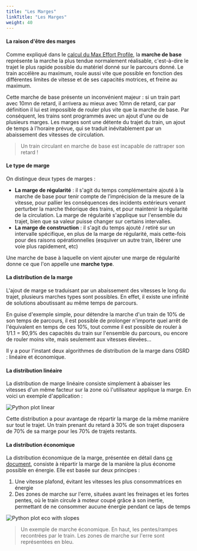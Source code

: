 ```yaml
---
title: "Les Marges"
linkTitle: "Les Marges"
weight: 40
---
```


#### La raison d'être des marges

Comme expliqué dans le [calcul du Max Effort Profile](../pipeline/#calcul-du-max-effort-profile), la **marche de base**
représente la marche la plus tendue normalement réalisable, c'est-à-dire le trajet le plus rapide possible du matériel
donné sur le parcours donné. Le train accélère au maximum, roule aussi vite que possible en fonction des différentes
limites de vitesse et de ses capacités motrices, et freine au maximum.

Cette marche de base présente un inconvénient majeur : si un train part avec 10mn de retard, il arrivera au mieux avec
10mn de retard, car par définition il lui est impossible de rouler plus vite que la marche de base. Par conséquent, les
trains sont programmés avec un ajout d'une ou de plusieurs marges. Les marges sont une détente du trajet du train, un
ajout de temps à l'horaire prévue, qui se traduit inévitablement par un abaissement des vitesses de circulation.

> Un train circulant en marche de base est incapable de rattraper son retard !

#### Le type de marge

On distingue deux types de marges :

- **La marge de régularité** : il s'agit du temps complémentaire ajouté à la marche de base pour tenir compte de
l’imprécision de la mesure de la vitesse, pour pallier les conséquences des incidents extérieurs venant perturber
la marche théorique des trains, et pour maintenir la régularité de la circulation. La marge de régularité s'applique sur
l'ensemble du trajet, bien que sa valeur puisse changer sur certains intervalles.
- **La marge de construction** : il s'agit du temps ajouté / retiré sur un intervalle spécifique, en plus de la marge de
régularité, mais cette-fois pour des raisons opérationnelles (esquiver un autre train, libérer une voie plus rapidement, etc)

Une marche de base à laquelle on vient ajouter une marge de régularité donne ce que l'on appelle une **marche type**.

#### La distribution de la marge

L'ajout de marge se traduisant par un abaissement des vitesses le long du trajet, plusieurs marches types sont possibles.
En effet, il existe une infinité de solutions aboutissant au même temps de parcours.

En guise d'exemple simple, pour
détendre la marche d'un train de 10% de son temps de parcours, il est possible de prolonger n'importe quel arrêt de
l'équivalent en temps de ces 10%, tout comme il est possible de rouler à 1/1.1 = 90,9% des capacités du train sur
l'ensemble du parcours, ou encore de rouler moins vite, mais seulement aux vitesses élevées...

Il y a pour l'instant deux algorithmes de distribution de la marge dans OSRD : linéaire et économique.

#### La distribution linéaire

La distribution de marge linéaire consiste simplement à abaisser les vitesses d'un même facteur sur la zone où l'utilisateur
applique la marge. En voici un exemple d'application :

![Python plot linear](../python_plot_linear.png)

Cette distribution a pour avantage de répartir la marge de la même manière sur tout le trajet. Un train prenant du retard
à 30% de son trajet disposera de 70% de sa marge pour les 70% de trajets restants.

#### La distribution économique

La distribution économique de la marge, présentée en détail dans [ce document](../MARECO.pdf), consiste à répartir la
marge de la manière la plus économe possible en énergie. Elle est basée sur deux principes :
1. Une vitesse plafond, évitant les vitesses les plus consommatrices en énergie
2. Des zones de marche sur l'erre, situées avant les freinages et les fortes pentes, où le train circule à moteur coupé
   grâce à son inertie, permettant de ne consommer aucune énergie pendant ce laps de temps

![Python plot eco with slopes](../python_plot_eco_w_slopes.png)

> Un exemple de marche économique. En haut, les pentes/rampes recontrées par le train. Les zones de marche sur l'erre sont représentées en bleu.